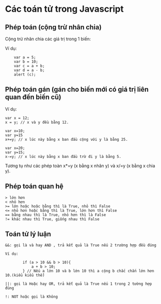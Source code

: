 # Các toán tử trong Javascript

## Phép toán (cộng trừ nhân chia)

Cộng trừ nhân chia các giá trị trong 1 biến:

Ví dụ:  

        var a = 5;
        var b = 10; 
        var c = a + b; 
        var d = a - b;
        alert (c);

## Phép toán gán (gán cho biến mới có giá trị liên quan đến biến cũ)

Ví dụ:

    var x = 12;
    x = y; // x và y đều bằng 12.

    var x=10;
    var y=15
    x+=y; // x lúc này bằng x ban đầu cộng với y là bằng 25.

    var x=20;
    var y=15;
    x-=y; // x lúc này bằng x ban đầu trừ đi y là bằng 5.

Tương tụ như các phép toàn x*=y (x bằng x nhân y) và x/=y (x bằng x chia y).

## Phép toán quan hệ

    > lớn hơn
    < nhỏ hơn
    >= lớn hoặc hoặc bằng thì là True, nhỏ thì False
    <= nhỏ hơn hoặc bằng thì là True, lớn hơn thì False
    == bằng nhau thì là True, nhỏ hơn thì là False
    != khác nhau thì True, giống nhau thì False

## Toán tử lý luận

    &&: gọi là và hay AND , trả kết quả là True nếu 2 trường hợp đều đúng
    
    Ví dụ:

            if (a > 10 && b > 10){
                a + b > 10;
            } // Nếu a lớn 10 và b lớn 10 thì a cộng b chắc chắn lớn hơn 10.(kiểu kiểu thế)

    ||: gọi là Hoặc hay OR, trả kết quả là True nếu 1 trong 2 tường hợp đúng

    !: NOT hoặc gọi là Không